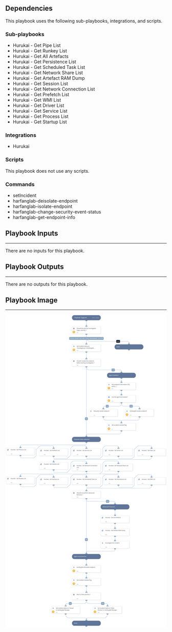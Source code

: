 

## Dependencies
This playbook uses the following sub-playbooks, integrations, and scripts.

### Sub-playbooks
* Hurukai - Get Pipe List
* Hurukai - Get Runkey List
* Hurukai - Get All Artefacts
* Hurukai - Get Persistence List
* Hurukai - Get Scheduled Task List
* Hurukai - Get Network Share List
* Hurukai - Get Artefact RAM Dump
* Hurukai - Get Session List
* Hurukai - Get Network Connection List
* Hurukai - Get Prefetch List
* Hurukai - Get WMI List
* Hurukai - Get Driver List
* Hurukai - Get Service List
* Hurukai - Get Process List
* Hurukai - Get Startup List

### Integrations
* Hurukai

### Scripts
This playbook does not use any scripts.

### Commands
* setIncident
* harfanglab-deisolate-endpoint
* harfanglab-isolate-endpoint
* harfanglab-change-security-event-status
* harfanglab-get-endpoint-info

## Playbook Inputs
---
There are no inputs for this playbook.

## Playbook Outputs
---
There are no outputs for this playbook.

## Playbook Image
---
![Hurukai alert management](Hurukai_alert_management.png)
